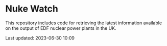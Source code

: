 # Nuke Watch

This repository includes code for retrieving the latest information available on the output of EDF nuclear power plants in the UK.

Last updated: 2023-06-30 10:09